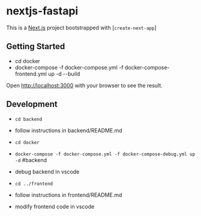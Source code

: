 # nextjs-fastapi
This is a [Next.js](https://nextjs.org/) project bootstrapped with [`create-next-app`]

## Getting Started
- cd docker
- docker-compose -f docker-compose.yml -f docker-compose-frontend.yml up -d --build

Open [http://localhost:3000](http://localhost:3000) with your browser to see the result.

## Development
- `cd backend`
- follow instructions in backend/README.md
- `cd docker`
- `docker-compose -f docker-compose.yml -f docker-compose-debug.yml up -d` #backend
- debug backend in vscode

- `cd ../frontend`
- follow instructions in frontend/README.md
- modify frontend code in vscode